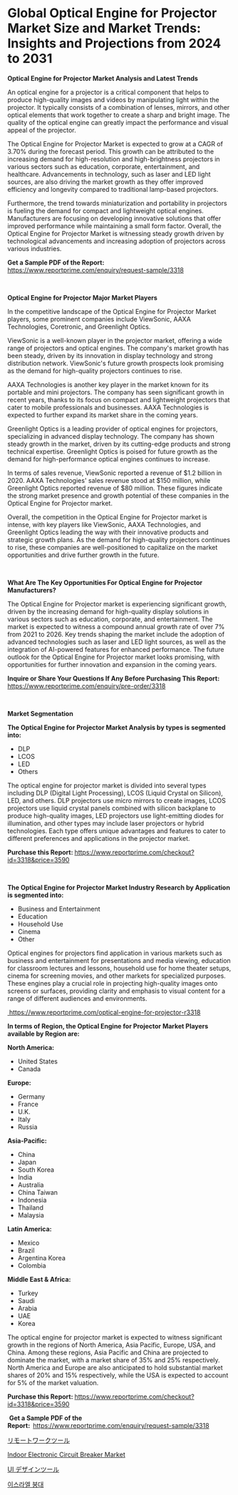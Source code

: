 <p><h1>Global Optical Engine for Projector Market Size and Market Trends: Insights and Projections from 2024 to 2031</h1></p><p><strong>Optical Engine for Projector Market Analysis and Latest Trends</strong></p>
<p><p>An optical engine for a projector is a critical component that helps to produce high-quality images and videos by manipulating light within the projector. It typically consists of a combination of lenses, mirrors, and other optical elements that work together to create a sharp and bright image. The quality of the optical engine can greatly impact the performance and visual appeal of the projector.</p><p>The Optical Engine for Projector Market is expected to grow at a CAGR of 3.70% during the forecast period. This growth can be attributed to the increasing demand for high-resolution and high-brightness projectors in various sectors such as education, corporate, entertainment, and healthcare. Advancements in technology, such as laser and LED light sources, are also driving the market growth as they offer improved efficiency and longevity compared to traditional lamp-based projectors.</p><p>Furthermore, the trend towards miniaturization and portability in projectors is fueling the demand for compact and lightweight optical engines. Manufacturers are focusing on developing innovative solutions that offer improved performance while maintaining a small form factor. Overall, the Optical Engine for Projector Market is witnessing steady growth driven by technological advancements and increasing adoption of projectors across various industries.</p></p>
<p><strong>Get a Sample PDF of the Report:&nbsp;</strong> <a href="https://www.reportprime.com/enquiry/request-sample/3318">https://www.reportprime.com/enquiry/request-sample/3318</a></p>
<p>&nbsp;</p>
<p><strong>Optical Engine for Projector Major Market Players</strong></p>
<p><p>In the competitive landscape of the Optical Engine for Projector Market players, some prominent companies include ViewSonic, AAXA Technologies, Coretronic, and Greenlight Optics. </p><p>ViewSonic is a well-known player in the projector market, offering a wide range of projectors and optical engines. The company's market growth has been steady, driven by its innovation in display technology and strong distribution network. ViewSonic's future growth prospects look promising as the demand for high-quality projectors continues to rise.</p><p>AAXA Technologies is another key player in the market known for its portable and mini projectors. The company has seen significant growth in recent years, thanks to its focus on compact and lightweight projectors that cater to mobile professionals and businesses. AAXA Technologies is expected to further expand its market share in the coming years.</p><p>Greenlight Optics is a leading provider of optical engines for projectors, specializing in advanced display technology. The company has shown steady growth in the market, driven by its cutting-edge products and strong technical expertise. Greenlight Optics is poised for future growth as the demand for high-performance optical engines continues to increase.</p><p>In terms of sales revenue, ViewSonic reported a revenue of $1.2 billion in 2020. AAXA Technologies' sales revenue stood at $150 million, while Greenlight Optics reported revenue of $80 million. These figures indicate the strong market presence and growth potential of these companies in the Optical Engine for Projector market. </p><p>Overall, the competition in the Optical Engine for Projector market is intense, with key players like ViewSonic, AAXA Technologies, and Greenlight Optics leading the way with their innovative products and strategic growth plans. As the demand for high-quality projectors continues to rise, these companies are well-positioned to capitalize on the market opportunities and drive further growth in the future.</p></p>
<p>&nbsp;</p>
<p><strong>What Are The Key Opportunities For Optical Engine for Projector Manufacturers?</strong></p>
<p><p>The Optical Engine for Projector market is experiencing significant growth, driven by the increasing demand for high-quality display solutions in various sectors such as education, corporate, and entertainment. The market is expected to witness a compound annual growth rate of over 7% from 2021 to 2026. Key trends shaping the market include the adoption of advanced technologies such as laser and LED light sources, as well as the integration of AI-powered features for enhanced performance. The future outlook for the Optical Engine for Projector market looks promising, with opportunities for further innovation and expansion in the coming years.</p></p>
<p><strong>Inquire or Share Your Questions If Any Before Purchasing This Report:</strong> <a href="https://www.reportprime.com/enquiry/pre-order/3318">https://www.reportprime.com/enquiry/pre-order/3318</a></p>
<p>&nbsp;</p>
<p><strong>Market Segmentation</strong></p>
<p><strong>The Optical Engine for Projector Market Analysis by types is segmented into:</strong></p>
<p><ul><li>DLP</li><li>LCOS</li><li>LED</li><li>Others</li></ul></p>
<p><p>The optical engine for projector market is divided into several types including DLP (Digital Light Processing), LCOS (Liquid Crystal on Silicon), LED, and others. DLP projectors use micro mirrors to create images, LCOS projectors use liquid crystal panels combined with silicon backplane to produce high-quality images, LED projectors use light-emitting diodes for illumination, and other types may include laser projectors or hybrid technologies. Each type offers unique advantages and features to cater to different preferences and applications in the projector market.</p></p>
<p><strong>Purchase this Report:&nbsp;</strong><a href="https://www.reportprime.com/checkout?id=3318&price=3590">https://www.reportprime.com/checkout?id=3318&price=3590</a></p>
<p>&nbsp;</p>
<p><strong>The Optical Engine for Projector Market Industry Research by Application is segmented into:</strong></p>
<p><ul><li>Business and Entertainment</li><li>Education</li><li>Household Use</li><li>Cinema</li><li>Other</li></ul></p>
<p><p>Optical engines for projectors find application in various markets such as business and entertainment for presentations and media viewing, education for classroom lectures and lessons, household use for home theater setups, cinema for screening movies, and other markets for specialized purposes. These engines play a crucial role in projecting high-quality images onto screens or surfaces, providing clarity and emphasis to visual content for a range of different audiences and environments.</p></p>
<p><a href="https://www.reportprime.com/optical-engine-for-projector-r3318">&nbsp;https://www.reportprime.com/optical-engine-for-projector-r3318</a></p>
<p><strong>In terms of Region, the Optical Engine for Projector Market Players available by Region are:</strong></p>
<p>
    <p> <strong> North America: </strong>
        <ul>
            <li>United States</li>
            <li>Canada</li>
        </ul>
        </p> 
    <p> <strong> Europe: </strong>
        <ul>
            <li>Germany</li>
            <li>France</li>
            <li>U.K.</li>
            <li>Italy</li>
            <li>Russia</li>
        </ul>
        </p> 
    <p> <strong> Asia-Pacific: </strong>
        <ul>
            <li>China</li>
            <li>Japan</li>
            <li>South Korea</li>
            <li>India</li>
            <li>Australia</li>
            <li>China Taiwan</li>
            <li>Indonesia</li>
            <li>Thailand</li>
            <li>Malaysia</li>
        </ul>
        </p> 
    <p> <strong> Latin America: </strong>
        <ul>
            <li>Mexico</li>
            <li>Brazil</li>
            <li>Argentina Korea</li>
            <li>Colombia</li>
        </ul>
        </p> 
    <p> <strong> Middle East & Africa: </strong>
        <ul>
            <li>Turkey</li>
            <li>Saudi</li>
            <li>Arabia</li>
            <li>UAE</li>
            <li>Korea</li>
        </ul>
    </p>
    </p>
<p><p>The optical engine for projector market is expected to witness significant growth in the regions of North America, Asia Pacific, Europe, USA, and China. Among these regions, Asia Pacific and China are projected to dominate the market, with a market share of 35% and 25% respectively. North America and Europe are also anticipated to hold substantial market shares of 20% and 15% respectively, while the USA is expected to account for 5% of the market valuation.</p></p>
<p><strong>Purchase this Report: </strong><a href="https://www.reportprime.com/checkout?id=3318&price=3590">https://www.reportprime.com/checkout?id=3318&price=3590</a></p>
<p>&nbsp;<strong>Get a Sample PDF of the Report:&nbsp;&nbsp;</strong><a href="https://www.reportprime.com/enquiry/request-sample/3318">https://www.reportprime.com/enquiry/request-sample/3318</a></p>
<p><strong></strong></p>
<p><p><a href="https://github.com/HershelKris/Market-Research-Report-List-1/blob/main/678475672928.md">リモートワークツール</a></p><p><a href="https://github.com/gladysalidde/Market-Research-Report-List-1/blob/main/indoor-electronic-circuit-breaker-market.md">Indoor Electronic Circuit Breaker Market</a></p><p><a href="https://github.com/CarlieShields/Market-Research-Report-List-1/blob/main/543661472927.md">UI デザインツール</a></p><p><a href="https://github.com/apple8975768/Market-Research-Report-List-1/blob/main/752144969726.md">이스라엘 붕대</a></p></p>